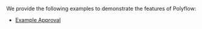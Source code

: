 We provide the following examples to demonstrate the features of Polyflow:

- [Example Approval](example-approval.md)